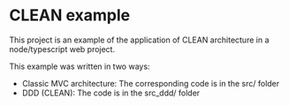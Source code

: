 # CLEAN example #

This project is an example of the application of CLEAN architecture in a node/typescript web project.

This example was written in two ways:
- Classic MVC architecture:  The corresponding code is in the src/ folder
- DDD (CLEAN): The code is in the src_ddd/ folder